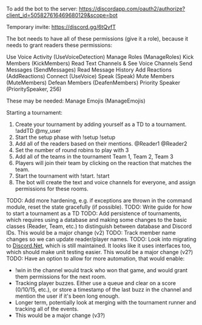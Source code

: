 To add the bot to the server:
https://discordapp.com/oauth2/authorize?client_id=505827616469680129&scope=bot

Temporary invite: https://discord.gg/6tQvfT

The bot needs to have all of these permissions (give it a role), because it needs to grant readers these permissions:

Use Voice Activity (UseVoiceDetection)
Manage Roles (ManageRoles)
Kick Members (KickMembers)
Read Text Channels & See Voice Channels
Send Messages (SendMessages)
Read Message History
Add Reactions (AddReactions)
Connect (UseVoice)
Speak (Speak)
Mute Members (MuteMembers)
Defean Members (DeafenMembers)
Priority Speaker (PrioritySpeaker, 256)

These may be needed:
Manage Emojis (ManageEmojis)


Starting a tournament:
  1. Create your tournament by adding yourself as a TD to a tournament.
    !addTD @my_user <My tournament name>
  2. Start the setup phase with !setup
    !setup
  3. Add all of the readers based on their mentions.
     @Reader1  @Reader2
  4. Set the number of round robins to play with
    3
  5. Add all of the teams in the tournament
    Team 1, Team 2, Team 3
  6. Players will join their team by clicking on the reaction that matches the team.
  7. Start the tournament with !start.
    !start
  8. The bot will create the text and voice channels for everyone, and assign permissions for these rooms.


TODO: Add more hardening, e.g. if exceptions are thrown in the command module, reset the state gracefully (if possible).
TODO: Write guide for how to start a tournament as a TD
TODO: Add persistence of tournaments, which requires using a database and making some changes to the basic classes (Reader, Team, etc.) to distinguish between database and Discord IDs. This would be a major change (v2)
TODO: Track member name changes so we can update reader/player names.
TODO: Look into migrating to [Discord.Net](https://github.com/RogueException/Discord.Net/releases), which is still maintained. It looks like it uses interfaces too, which should make unit testing easier. This would be a major change (v2?)
TODO: Have an option to allow for more automation, that would enable:
  - !win <team> in the channel would track who won that game, and would grant them permissions for the next room.
  - Tracking player buzzes. Either use a queue and clear on a score (0/10/15, etc.), or store a timestamp of the last buzz in the channel and mention the user if it's been long enough.
  - Longer term, potentially look at merging with the tournament runner and tracking all of the events.
  - This would be a major change (v3?)
  